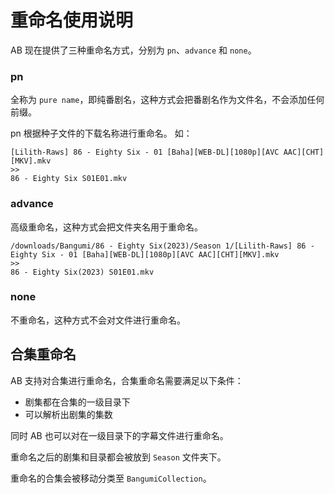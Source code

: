 # 重命名使用说明

AB 现在提供了三种重命名方式，分别为 `pn`、`advance` 和 `none`。

### pn

全称为 `pure name`，即纯番剧名，这种方式会把番剧名作为文件名，不会添加任何前缀。

pn 根据种子文件的下载名称进行重命名。
如：
```
[Lilith-Raws] 86 - Eighty Six - 01 [Baha][WEB-DL][1080p][AVC AAC][CHT][MKV].mkv
>>
86 - Eighty Six S01E01.mkv
```

### advance

高级重命名，这种方式会把文件夹名用于重命名。

```
/downloads/Bangumi/86 - Eighty Six(2023)/Season 1/[Lilith-Raws] 86 - Eighty Six - 01 [Baha][WEB-DL][1080p][AVC AAC][CHT][MKV].mkv
>>
86 - Eighty Six(2023) S01E01.mkv
```

### none

不重命名，这种方式不会对文件进行重命名。

## 合集重命名

AB 支持对合集进行重命名，合集重命名需要满足以下条件：
- 剧集都在合集的一级目录下
- 可以解析出剧集的集数

同时 AB 也可以对在一级目录下的字幕文件进行重命名。

重命名之后的剧集和目录都会被放到 `Season` 文件夹下。

重命名的合集会被移动分类至 `BangumiCollection`。
